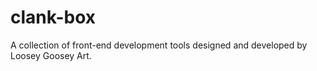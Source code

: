 clank-box
=========

A collection of front-end development tools designed and developed by Loosey Goosey Art.
